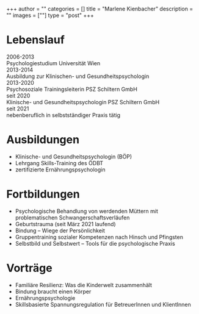 +++
author = ""
categories = []
title = "Marlene Kienbacher"
description = ""
images = [""]
type = "post"
+++


# Lebenslauf

<div class="table">
  <div class="table-row">
    <div class="table-cell">2006-2013</div>
    <div class="table-cell">Psychologiestudium Universität Wien</div>
  </div>
  <div class="table-row">
    <div class="table-cell">2013-2014</div>
    <div class="table-cell">Ausbildung zur Klinischen- und Gesundheitspsychologin</div>
  </div>
<div class="table-row">
    <div class="table-cell">2013-2020</div>
    <div class="table-cell">Psychosoziale Trainingsleiterin PSZ Schiltern GmbH</div>
  </div>
  <div class="table-row">
    <div class="table-cell">seit 2020</div>
    <div class="table-cell">Klinische- und Gesundheitspsychologin PSZ Schiltern GmbH</div>
  </div>
  <div class="table-row">
    <div class="table-cell">seit 2021</div>
    <div class="table-cell">nebenberuflich in selbstständiger Praxis tätig</div>
  </div>
</div>


# Ausbildungen

* Klinische- und Gesundheitspsychologin (BÖP)
* Lehrgang Skills-Training des ÖDBT
* zertifizierte Ernährungspsychologin

# Fortbildungen

* Psychologische Behandlung von werdenden Müttern mit problematischen Schwangerschaftsverläufen
* Geburtstrauma (seit März 2021 laufend)
* Bindung – Wiege der Persönlichkeit
* Gruppentraining sozialer Kompetenzen nach Hinsch und Pfingsten
* Selbstbild und Selbstwert – Tools für die psychologische Praxis

# Vorträge

* Familiäre Resilienz: Was die Kinderwelt zusammenhält
* Bindung braucht einen Körper
* Ernährungspsychologie
* Skillsbasierte Spannungsregulation für BetreuerInnen und KlientInnen

